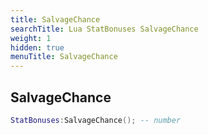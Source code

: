 ```yaml
---
title: SalvageChance
searchTitle: Lua StatBonuses SalvageChance
weight: 1
hidden: true
menuTitle: SalvageChance
---
```

## SalvageChance
```lua
StatBonuses:SalvageChance(); -- number
```
